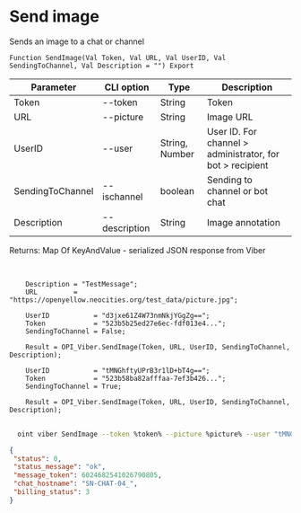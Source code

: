 ﻿---
sidebar_position: 2
---

# Send image
 Sends an image to a chat or channel



`Function SendImage(Val Token, Val URL, Val UserID, Val SendingToChannel, Val Description = "") Export`

  | Parameter | CLI option | Type | Description |
  |-|-|-|-|
  | Token | --token | String | Token |
  | URL | --picture | String | Image URL |
  | UserID | --user | String, Number | User ID. For channel > administrator, for bot > recipient |
  | SendingToChannel | --ischannel | boolean | Sending to channel or bot chat |
  | Description | --description | String | Image annotation |

  
  Returns:  Map Of KeyAndValue - serialized JSON response from Viber

<br/>




```bsl title="Code example"
    Description = "TestMessage";
    URL         = "https://openyellow.neocities.org/test_data/picture.jpg";

    UserID           = "d3jxe61Z4W73nmNkjYGgZg==";
    Token            = "523b5b25ed27e6ec-fdf013e4...";
    SendingToChannel = False;

    Result = OPI_Viber.SendImage(Token, URL, UserID, SendingToChannel, Description);

    UserID           = "tMNGhftyUPrB3r1lD+bT4g==";
    Token            = "523b58ba82afffaa-7ef3b426...";
    SendingToChannel = True;

    Result = OPI_Viber.SendImage(Token, URL, UserID, SendingToChannel, Description);
```



```sh title="CLI command example"
    
  oint viber SendImage --token %token% --picture %picture% --user "tMNGh111111111D+bT4g" --ischannel %ischannel% --description %description%

```

```json title="Result"
{
 "status": 0,
 "status_message": "ok",
 "message_token": 6024682541026790805,
 "chat_hostname": "SN-CHAT-04_",
 "billing_status": 3
}
```
